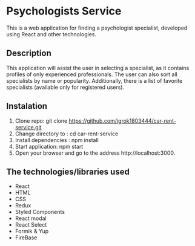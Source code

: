 # Psychologists Service

This is a web application for finding a psychologist specialist, developed using React and other technologies.

## Description

This application will assist the user in selecting a specialist, as it contains profiles of only experienced professionals. The user can also sort all specialists by name or popularity. Additionally, there is a list of favorite specialists (available only for registered users).

## Instalation

1. Clone repo: git clone https://github.com/igrok1803444/car-rent-service.git
2. Change directory to : cd car-rent-service
3. Install dependencies : npm install
4. Start application: npm start
5. Open your browser and go to the address http://localhost:3000.

## The technologies/libraries used

- React
- HTML
- CSS
- Redux
- Styled Components
- React modal
- React Select
- Formik & Yup
- FireBase
